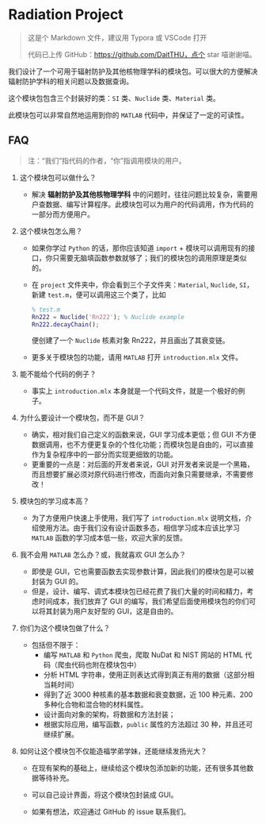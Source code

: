 # Radiation Project

> 这是个 Markdown 文件，建议用 Typora 或 VSCode 打开
>
> 代码已上传 GitHub：https://github.com/DaitTHU，点个 star 喵谢谢喵。

我们设计了一个可用于辐射防护及其他核物理学科的模块包。可以很大的方便解决辐射防护学科的相关问题以及数据查询。

这个模块包包含三个封装好的类：`SI` 类、`Nuclide` 类、`Material` 类。

此模块包可以非常自然地运用到你的 `MATLAB` 代码中，并保证了一定的可读性。

## FAQ

> 注：“我们”指代码的作者，“你”指调用模块的用户。

1. 这个模块包可以做什么？

   - 解决 **辐射防护及其他核物理学科** 中的问题时，往往问题比较复杂，需要用户查数据、编写计算程序。此模块包可以为用户的代码调用，作为代码的一部分而方便用户。

2. 这个模块包怎么用？

   - 如果你学过 `Python` 的话，那你应该知道 `import` + 模块可以调用现有的接口，你只需要无脑填函数参数就够了；我们的模块包的调用原理是类似的。

   - 在 `project` 文件夹中，你会看到三个子文件夹：`Material`, `Nuclide`, `SI`，新建 `test.m`，便可以调用这三个类了，比如

     ```matlab
     % test.m
     Rn222 = Nuclide('Rn222'); % Nuclide example
     Rn222.decayChain();
     ```

     便创建了一个 `Nuclide` 核素对象 Rn222，并且画出了其衰变链。

   - 更多关于模块包的功能，请用 `MATLAB` 打开 `introduction.mlx` 文件。

3. 能不能给个代码的例子？

   - 事实上 `introduction.mlx` 本身就是一个代码文件，就是一个极好的例子。

4. 为什么要设计一个模块包，而不是 GUI？

   - 确实，相对我们自己定义的函数来说，GUI 学习成本更低；但 GUI 不方便数据调用，也不方便更复杂的个性化功能；而模块包是自由的，可以直接作为复杂程序中的一部分而实现更细致的功能。
   - 更重要的一点是：对后面的开发者来说，GUI 对开发者来说是一个黑箱，而且想要扩展必须对原代码进行修改，而面向对象只需要继承，不需要修改！

5. 模块包的学习成本高？

   - 为了方便用户快速上手使用，我们写了 `introduction.mlx` 说明文档，介绍使用方法。由于我们没有设计函数多态，相信学习成本应该比学习 `MATLAB` 函数的学习成本低一些，欢迎大家的反馈。

6. 我不会用 `MATLAB` 怎么办？或，我就喜欢 GUI 怎么办？

   - 即使是 GUI，它也需要函数去实现参数计算，因此我们的模块包是可以被封装为 GUI 的。
   - 但是，设计、编写、调式本模块包已经花费了我们大量的时间和精力，考虑时间成本，我们放弃了 GUI 的编写，我们希望后面使用模块包的你们可以将其封装为用户友好型的 GUI，这是自由的。

7. 你们为这个模块包做了什么？

   - 包括但不限于：
     - 编写 `MATLAB` 和 `Python` 爬虫，爬取 NuDat 和 NIST 网站的 HTML 代码（爬虫代码也附在模块包中）
     - 分析 HTML 字符串，使用正则表达式得到真正有用的数据（这部分相当耗时间）
     - 得到了近 3000 种核素的基本数据和衰变数据，近 100 种元素、200 多种化合物和混合物的材料属性。 
     - 设计面向对象的架构，将数据和方法封装；
     - 根据实际应用，编写函数，`public` 属性的方法超过 30 种，并且还可继续扩展。

8. 如何让这个模块包不仅能造福学弟学妹，还能继续发扬光大？

   - 在现有架构的基础上，继续给这个模块包添加新的功能，还有很多其他数据等待补充。

   - 可以自己设计界面，将这个模块包封装成 GUI。

   - 如果有想法，欢迎通过 GitHub 的 issue 联系我们。

     

